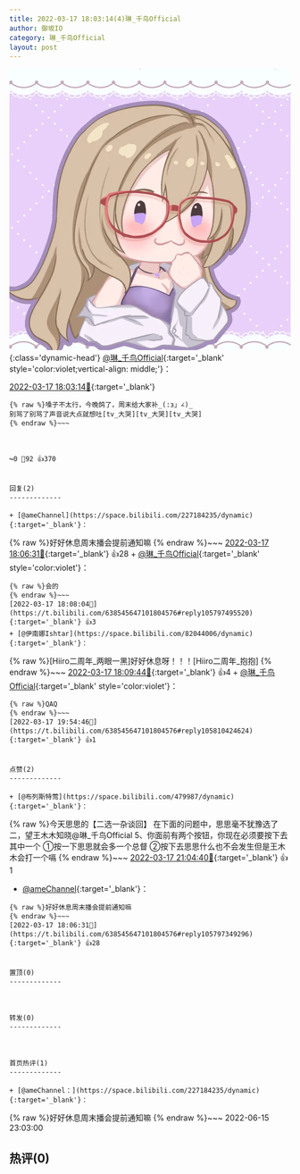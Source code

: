 ```yaml
---
title: 2022-03-17 18:03:14(4)琳_千鸟Official
author: 御坂IO
category: 琳_千鸟Official
layout: post
---
```


![img](/images/c0a88f85ebd0d056f37b114e0748e69556c8b488.jpg){:class='dynamic-head'}
[@琳_千鸟Official](https://space.bilibili.com/1620923329/dynamic){:target='_blank' style='color:violet;vertical-align: middle;'}：

[2022-03-17 18:03:14🔗](https://t.bilibili.com/638545647101804576){:target='_blank'}

~~~
{% raw %}嗓子不太行，今晚鸽了，周末给大家补_(:з」∠)_
别骂了别骂了声音说大点就想吐[tv_大哭][tv_大哭][tv_大哭]
{% endraw %}~~~



↪️0 💬92 👍370


回复(2)
-------------

+ [@ameChannel](https://space.bilibili.com/227184235/dynamic){:target='_blank'}：
~~~
{% raw %}好好休息周末播会提前通知嘛
{% endraw %}~~~
[2022-03-17 18:06:31🔗](https://t.bilibili.com/638545647101804576#reply105797349296){:target='_blank'} 👍28
    + [@琳_千鸟Official](https://space.bilibili.com/1620923329/dynamic){:target='_blank' style='color:violet'}：
~~~
{% raw %}会的
{% endraw %}~~~
[2022-03-17 18:08:04🔗](https://t.bilibili.com/638545647101804576#reply105797495520){:target='_blank'} 👍3
+ [@伊南娜Ishtar](https://space.bilibili.com/82044006/dynamic){:target='_blank'}：
~~~
{% raw %}[Hiiro二周年_两眼一黑]好好休息呀！！！[Hiiro二周年_抱抱]
{% endraw %}~~~
[2022-03-17 18:09:44🔗](https://t.bilibili.com/638545647101804576#reply105797713120){:target='_blank'} 👍4
    + [@琳_千鸟Official](https://space.bilibili.com/1620923329/dynamic){:target='_blank' style='color:violet'}：
~~~
{% raw %}QAQ
{% endraw %}~~~
[2022-03-17 19:54:46🔗](https://t.bilibili.com/638545647101804576#reply105810424624){:target='_blank'} 👍1


点赞(2)
-------------

+ [@布列斯特莺](https://space.bilibili.com/479987/dynamic){:target='_blank'}：
~~~
{% raw %}今天思思的【二选一杂谈回】
在下面的问题中，思思毫不犹豫选了二，望王木木知晓@琳_千鸟Official 
5、你面前有两个按钮，你现在必须要按下去其中一个
①按一下思思就会多一个总督
②按下去思思什么也不会发生但是王木木会打一个嗝
{% endraw %}~~~
[2022-03-17 21:04:40🔗](https://t.bilibili.com/638545647101804576#reply105818658544){:target='_blank'} 👍1
+ [@ameChannel](https://space.bilibili.com/227184235/dynamic){:target='_blank'}：
~~~
{% raw %}好好休息周末播会提前通知嘛
{% endraw %}~~~
[2022-03-17 18:06:31🔗](https://t.bilibili.com/638545647101804576#reply105797349296){:target='_blank'} 👍28


置顶(0)
-------------



转发(0)
-------------



首页热评(1)
-------------

+ [@ameChannel：](https://space.bilibili.com/227184235/dynamic){:target='_blank'}：
~~~
{% raw %}好好休息周末播会提前通知嘛
{% endraw %}~~~
2022-06-15 23:03:00


热评(0)
-------------



